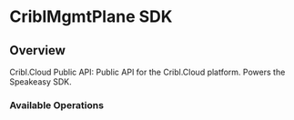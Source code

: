 # CriblMgmtPlane SDK

## Overview

Cribl.Cloud Public API: Public API for the Cribl.Cloud platform. Powers the Speakeasy SDK.

### Available Operations
